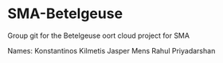 # SMA-Betelgeuse
Group git for the Betelgeuse oort cloud project for SMA

Names:
Konstantinos Kilmetis
Jasper Mens
Rahul Priyadarshan
